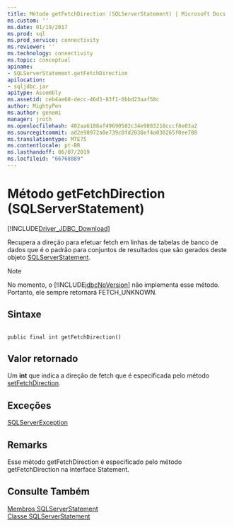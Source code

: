 ```yaml
---
title: Método getFetchDirection (SQLServerStatement) | Microsoft Docs
ms.custom: ''
ms.date: 01/19/2017
ms.prod: sql
ms.prod_service: connectivity
ms.reviewer: ''
ms.technology: connectivity
ms.topic: conceptual
apiname:
- SQLServerStatement.getFetchDirection
apilocation:
- sqljdbc.jar
apitype: Assembly
ms.assetid: ceb4ae68-decc-46d3-83f1-0bbd23aaf58c
author: MightyPen
ms.author: genemi
manager: jroth
ms.openlocfilehash: 402aa6188af49690582c34e9883218cccf8e03a2
ms.sourcegitcommit: ad2e98972a0e739c0fd2038ef4a030265f0ee788
ms.translationtype: MTE75
ms.contentlocale: pt-BR
ms.lasthandoff: 06/07/2019
ms.locfileid: "66768889"
---
```

# <a name="getfetchdirection-method-sqlserverstatement"></a>Método getFetchDirection (SQLServerStatement)
[!INCLUDE[Driver_JDBC_Download](../../../includes/driver_jdbc_download.md)]

  Recupera a direção para efetuar fetch em linhas de tabelas de banco de dados que é o padrão para conjuntos de resultados que são gerados deste objeto [SQLServerStatement](../../../connect/jdbc/reference/sqlserverstatement-class.md).  
  
> [!NOTE]  
>  No momento, o [!INCLUDE[jdbcNoVersion](../../../includes/jdbcnoversion_md.md)] não implementa esse método. Portanto, ele sempre retornará FETCH_UNKNOWN.  
  
## <a name="syntax"></a>Sintaxe  
  
```  
  
public final int getFetchDirection()  
```  
  
## <a name="return-value"></a>Valor retornado  
 Um **int** que indica a direção de fetch que é especificada pelo método [setFetchDirection](../../../connect/jdbc/reference/setfetchdirection-method-sqlserverstatement.md).  
  
## <a name="exceptions"></a>Exceções  
 [SQLServerException](../../../connect/jdbc/reference/sqlserverexception-class.md)  
  
## <a name="remarks"></a>Remarks  
 Esse método getFetchDirection é especificado pelo método getFetchDirection na interface Statement.  
  
## <a name="see-also"></a>Consulte Também  
 [Membros SQLServerStatement](../../../connect/jdbc/reference/sqlserverstatement-members.md)   
 [Classe SQLServerStatement](../../../connect/jdbc/reference/sqlserverstatement-class.md)  
  
  
